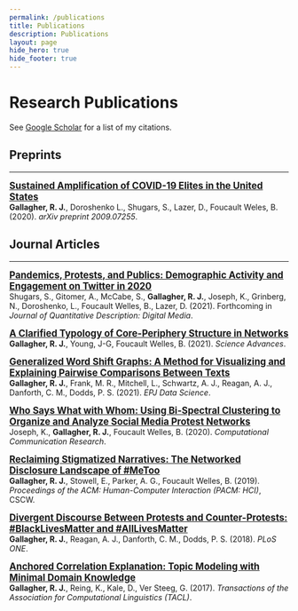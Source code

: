 ```yaml
---
permalink: /publications
title: Publications
description: Publications
layout: page
hide_hero: true
hide_footer: true
---
```


# Research Publications

<i class="ai ai-google-scholar ai-2x"></i> See [Google Scholar](https://scholar.google.com/citations?user=hRNEOnAAAAAJ) for a list of my citations.


## Preprints

---


<span style="font-size:1.2em">**[Sustained Amplification of COVID-19 Elites in the United States](/publications/gallagher2020sustained)**</span>  
**Gallagher, R. J.**, Doroshenko L., Shugars, S., Lazer, D., Foucault Weles, B. (2020). *arXiv preprint 2009.07255*.



## Journal Articles

---

<span style="font-size:1.2em">**[Pandemics, Protests, and Publics: Demographic Activity and Engagement on Twitter in 2020](/publications/shugars2021pandemics)**</span>  
Shugars, S., Gitomer, A., McCabe, S., **Gallagher, R. J.**, Joseph, K., Grinberg, N., Doroshenko, L., Foucault Welles, B., Lazer, D. (2021). Forthcoming in *Journal of Quantitative Description: Digital Media*.


<span style="font-size:1.2em">**[A Clarified Typology of Core-Periphery Structure in Networks](/publications/gallagher2021clarified)**</span>  
**Gallagher, R. J.**, Young, J-G, Foucault Welles, B. (2021). *Science Advances*.


<span style="font-size:1.2em">**[Generalized Word Shift Graphs: A Method for Visualizing and Explaining Pairwise Comparisons Between Texts](/publications/gallagher2021generalized)**</span>  
**Gallagher, R. J.**, Frank, M. R., Mitchell, L., Schwartz, A. J., Reagan, A. J., Danforth, C. M., Dodds, P. S. (2021). *EPJ Data Science*.


<span style="font-size:1.2em">**[Who Says What with Whom: Using Bi-Spectral Clustering to Organize and Analyze Social Media Protest Networks](/publications/joseph2020who)**</span>  
Joseph, K., **Gallagher, R. J.**, Foucault Welles, B. (2020). *Computational Communication Research*.


<span style="font-size:1.2em">**[Reclaiming Stigmatized Narratives: The Networked Disclosure Landscape of #MeToo](/publications/gallagher2019reclaiming)**</span>  
**Gallagher, R. J.**, Stowell, E., Parker, A. G., Foucault Welles, B. (2019). *Proceedings of the ACM: Human-Computer Interaction (PACM: HCI)*, CSCW.


<span style="font-size:1.2em">**[Divergent Discourse Between Protests and Counter-Protests: #BlackLivesMatter and #AllLivesMatter](/publications/gallagher2018divergent)**</span>  
**Gallagher, R. J.**, Reagan, A. J., Danforth, C. M., Dodds, P. S. (2018). *PLoS ONE*.


<span style="font-size:1.2em">**[Anchored Correlation Explanation: Topic Modeling with Minimal Domain Knowledge](/publications/gallagher2017anchored)**</span>  
**Gallagher, R. J.**, Reing, K., Kale, D., Ver Steeg, G. (2017). *Transactions of the Association for Computational Linguistics (TACL)*.
